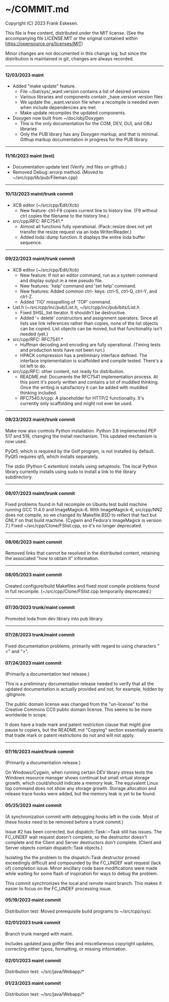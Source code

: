 <!-- -------------------------------------------------------------------------
//
//       Copyright (C) 2023 Frank Eskesen.
//
//       This file is free content, distributed under the MIT license.
//       (See accompanying file LICENSE.MIT or the original contained
//       within https://opensource.org/licenses/MIT)
//
//----------------------------------------------------------------------------
//
// Title-
//       ~/COMMIT.md
//
// Purpose-
//       Contains brief descriptions of project commits.
//
// Last change date-
//       2023/12/03
//
//------------------------------------------------------------------------ -->

# ~/COMMIT.md

Copyright (C) 2023 Frank Eskesen.

This file is free content, distributed under the MIT license.
(See the accompanying file LICENSE.MIT or the original contained
within https://opensource.org/licenses/MIT)

Minor changes are not documented in this change log, but since the distribution
is maintained in git, changes are always recorded.

----

#### 12/03/2023 maint
- Added "make update" feature.
  - File ~/bat/sys/_want.version contains a list of desired versions
  - Various libraries and components contain _have.version version files
  - We update the _want.version file when a recompile is needed even when
include dependencies are met.
  - Make update recompiles the updated components.
- Doxygen now built from ~/doc/obj/Doxygen
  - This is the only documentation for the COM, DEV, GUI, and OBJ libraries
  - Only the PUB library has any Doxygen markup, and that is minimal.
Githup markup documentation in progress for the PUB library.

----

#### 11/16/2023 maint (test)
- Documentation update test (Verify .md files on github.)
- Removed Debug::errorp method. (Moved to ~/src/cpp/lib/pub/Fileman.cpp)

----

#### 10/13/2023 maint/trunk commit
- XCB editor (~/src/cpp/Edit/Xcb)
  - New feature: ctrl-F9 copies current line to history line. (F9 without ctrl
copies the filename to the history line.)
- src/cpp/RFC: RFC7541.*
  - Almost all functions fully operational. (Pack::resize does not yet transfer
the resize request via an Ioda Writer/Reader.)
  - Added Ioda::dump function. It displays the entire Ioda buffer sequence.

----

#### 09/22/2023 maint/trunk commit
- XCB editor (~/src/cpp/Edit/Xcb)
  - New feature: If not an editor command, run as a system command and display
output in a new pseudo file.
  - New features: 'help' command and 'set help' command.
  - New features: Added common ctrl- keys: ctrl-S, ctrl-Q, ctrl-Y, and ctrl-Z.
  - Added 'TIO' misspelling of 'TOP' command.
- List.h (~/src/cpp/inc/pub/List.h, ~/src/cpp/inc/pub/bits/List.h
  - Fixed SHSL_list iterator. It shouldn't be destructive.
  - Added '= delete' constructors and assignment operators. Since all lists use
link references rather than copies, none of the list objects can be copied.
List objects can be moved, but that functionality isn't needed (yet.)
- src/cpp/RFC: RFC7541.*
  - Huffman decoding and encoding are fully operational. (Timing tests and
production tests have not been run.)
  - HPACK compression has a preliminary interface defined. The interface
implementation is scaffolded and compile tested. There's a lot left to do.
- src/cpp/RFC: other content, not ready for distribution.
  - README.md: Documents the RFC7541 implementation process. At this point
it's poorly written and contains a lot of muddled thinking. Once the writing
is satisfactory it can be added with muddled thinking included.
  - RFC7540.h/cpp: A placeholder for HTTP/2 functionality. It's currently only
scaffolding and might not ever be used.

----

#### 08/23/2023 maint/trunk commit
Make now also controls Python installation.
Python 3.8 implemented PEP 517 and 518, changing the install mechanism.
This updated mechanism is now used.

PyQt5, which is required by the Golf program, is not installed by default.
PyQt5 requires qt5, which installs separately.

The stdio (Python C extention) installs using setuptools.
The local Python library currently installs using sudo to install a link to
the library subdirectory.

----

#### 08/07/2023 maint/trunk commit
Fixed problems found in full recompile on Ubuntu test build machine running
GCC 11.4.0 and ImageMagick-6. With ImageMagick-6, src/cpp/NN2 does not
compile, so we changed its Makefile.BSD to reflect that fact but *ONLY*
on that build machine.
(Cygwin and Fedora's ImageMagick is version 7.)
Fixed ~/src/cpp/Clone/FSlist.cpp, so it's no longer deprecated.

----

#### 08/06/2023 maint commit
Removed links that cannot be resolved in the distributed content, retaining
the associated "how to obtain it" information.

----

#### 08/05/2023 maint commit
Created configure/build Makefiles and fixed most compile problems found in full
recompile. (~/src/cpp/Clone/FSlist.cpp temporarily deprecated.)

----

#### 07/30/2023 trunk/maint commit
Promoted Ioda from dev library into pub library.

----

#### 07/28/2023 trunk/maint commit
Fixed documentation problems, primarily with regard to using characters
"<" and ">".

#### 07/24/2023 maint commit
(Primarily a documentation test release.)

This is a preliminary documentation release needed to verify that all the
updated documentation is actually provided and not, for example, hidden by
.gitignore.

The public domain license was changed from the "un-license" to the
Creative Commons CC0 public domain license.
This seems to be more worldwide in scope.

It does have a trade mark and patent restriction clause that might give
pause to copiers, but the README.md "Copying" section essentially asserts
that trade mark or patent restrictions do not and will not apply.

----

#### 07/16/2023 maint/trunk commit
(Primarily a documentation release.)

On Windows/Cygwin, when running certain DEV library stress tests the Windows
resource manager shows continual but small virtual storage growth, which
could/should indicate a memory leak.
The equivalent Linux top command does not show any storage growth.
Storage allocation and release trace hooks were added, but the memory leak
is yet to be found.

#### 05/25/2023 maint commit
(A synchronization commit with debugging hooks left in the code.
Most of these hooks need to be removed before a trunk commit.)

Issue #2 has been corrected, but dispatch::Task::~Task still has issues.
The FC_UNDEF wait request doesn't complete, so the destructor doesn't complete
and the Client and Server destructors don't complete. (Client and Server
objects contain dispatch::Task objects.)

Isolating the the problem to the dispatch::Task destructor proved exceedingly
difficult and compounded by the FC_UNDEF wait request (lack of) completion
issue. Minor ancillary code base modifications were made while waiting for
some flash of inspiration for ways to debug the problem.

This commit synchronizes the local and remote maint branch. This makes it
easier to focus on the FC_UNDEF processing issue.

#### 05/19/2023 maint commit
Distribution test: Moved prerequisite build programs to ~/src/cpp/sys/.

#### 02/01/2023 trunk commit
Branch trunk merged with maint.

Includes updated java golfer files and miscellaneous copyright updates,
correcting either typos, formatting, or missing information.

#### 02/01/2023 maint commit
Distribution test: ~/src/java/Webapp/*

#### 01/23/2023 maint commit
Distribution test: ~/src/java/Webapp/*
